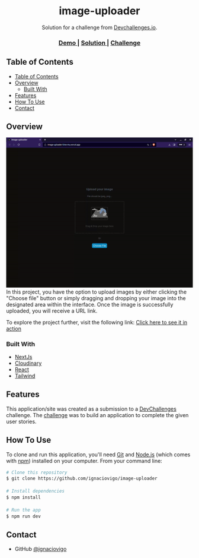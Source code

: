 
<h1 align="center">image-uploader</h1>

<div align="center">
   Solution for a challenge from  <a href="http://devchallenges.io" target="_blank">Devchallenges.io</a>.
</div>

<div align="center">
  <h3>
    <a href="https://vercel.com/ignaciovigo/image-uploader">
      Demo
    </a>
    <span> | </span>
    <a href="https://github.com/ignaciovigo/image-uploader">
      Solution
    </a>
    <span> | </span>
    <a href="https://devchallenges.io/challenges/O2iGT9yBd6xZBrOcVirx">
      Challenge
    </a>
  </h3>
</div>

<!-- TABLE OF CONTENTS -->

## Table of Contents

- [Table of Contents](#table-of-contents)
- [Overview](#overview)
  - [Built With](#built-with)
- [Features](#features)
- [How To Use](#how-to-use)
- [Contact](#contact)

<!-- OVERVIEW -->

## Overview

![screenshot](./public/preview.gif)
In this project, you have the option to upload images by either clicking the "Choose file" button or simply dragging and dropping your image into the designated area within the interface. Once the image is successfully uploaded, you will receive a URL link.

To explore the project further, visit the following link: [Click here to see it in action](https://image-uploader-lime-mu.vercel.app/)


### Built With

- [NextJs](https://nextjs.org/)
- [Cloudinary](https://cloudinary.com)
- [React](https://reactjs.org/)
- [Tailwind](https://tailwindcss.com/)

## Features

This application/site was created as a submission to a [DevChallenges](https://devchallenges.io/challenges) challenge. The [challenge](https://devchallenges.io/challenges/O2iGT9yBd6xZBrOcVirx) was to build an application to complete the given user stories.

## How To Use

<!-- Example: -->

To clone and run this application, you'll need [Git](https://git-scm.com) and [Node.js](https://nodejs.org/en/download/) (which comes with [npm](http://npmjs.com)) installed on your computer. From your command line:

```bash
# Clone this repository
$ git clone https://github.com/ignaciovigo/image-uploader

# Install dependencies
$ npm install

# Run the app
$ npm run dev
```

## Contact

- GitHub [@ignaciovigo](https://github.com/ignaciovigo)
